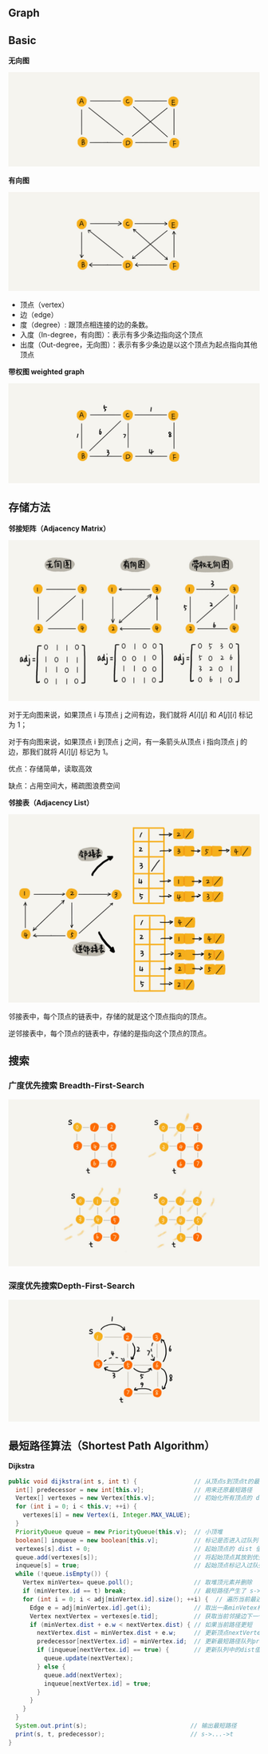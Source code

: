 Graph
---------

## Basic

**无向图**

![img](images/df85dc345a9726cab0338e68982fd1af.jpg)

**有向图**

![img](images/c31759a37d8a8719841f347bd479b796.jpg)

- 顶点（vertex）
- 边（edge）
- 度（degree）: 跟顶点相连接的边的条数。
- 入度（In-degree，有向图）：表示有多少条边指向这个顶点
- 出度（Out-degree，无向图）：表示有多少条边是以这个顶点为起点指向其他顶点

**带权图 weighted graph**

![img](images/55d7e4806dc47950ae098d959b03ace8.jpg)

## 存储方法

**邻接矩阵（Adjacency Matrix）**

![img](images/625e7493b5470e774b5aa91fb4fdb9d2.jpg)

对于无向图来说，如果顶点 i 与顶点 j 之间有边，我们就将 $A[i][j]$ 和 $A[j][i]$ 标记为 1；

对于有向图来说，如果顶点 i 到顶点 j 之间，有一条箭头从顶点 i 指向顶点 j 的边，那我们就将 $A[i][j]$ 标记为 1。

优点：存储简单，读取高效

缺点：占用空间大，稀疏图浪费空间

**邻接表（Adjacency List）**

![img](images/501440bcffdcf4e6f9a5ca1117e990a1.jpg)

邻接表中，每个顶点的链表中，存储的就是这个顶点指向的顶点。

逆邻接表中，每个顶点的链表中，存储的是指向这个顶点的顶点。

## 搜索

### 广度优先搜索 Breadth-First-Search

![img](images/002e9e54fb0d4dbf5462226d946fa1ea.jpg)

### 深度优先搜索Depth-First-Search

![img](images/8778201ce6ff7037c0b3f26b83efba85.jpg)



## 最短路径算法（Shortest Path Algorithm）

**Dijkstra**

```java
public void dijkstra(int s, int t) {                // 从顶点s到顶点t的最短路径
  int[] predecessor = new int[this.v];              // 用来还原最短路径
  Vertex[] vertexes = new Vertex[this.v];           // 初始化所有顶点的 dist 都初始化为无穷大
  for (int i = 0; i < this.v; ++i) {                
    vertexes[i] = new Vertex(i, Integer.MAX_VALUE);
  }
  PriorityQueue queue = new PriorityQueue(this.v);  // 小顶堆
  boolean[] inqueue = new boolean[this.v];          // 标记是否进入过队列
  vertexes[s].dist = 0;                             // 起始顶点的 dist 值初始化为 0
  queue.add(vertexes[s]);                           // 将起始顶点其放到优先级队列中
  inqueue[s] = true;                                // 起始顶点标记入过队列
  while (!queue.isEmpty()) {
    Vertex minVertex= queue.poll();                 // 取堆顶元素并删除
    if (minVertex.id == t) break;                   // 最短路径产生了 s->...->t
    for (int i = 0; i < adj[minVertex.id].size(); ++i) {  // 遍历当前最近顶点的邻接边
      Edge e = adj[minVertex.id].get(i);            // 取出一条minVetex相连的边
      Vertex nextVertex = vertexes[e.tid];          // 获取当前邻接边下一个顶点nextVertex
      if (minVertex.dist + e.w < nextVertex.dist) { // 如果当前路径更短             ***
        nextVertex.dist = minVertex.dist + e.w;     // 更新顶点nextVertex的dist    ***
        predecessor[nextVertex.id] = minVertex.id;  // 更新最短路径队列predecessor  ***
        if (inqueue[nextVertex.id] == true) {       // 更新队列中的dist值
          queue.update(nextVertex);                 
        } else {
          queue.add(nextVertex);                  
          inqueue[nextVertex.id] = true;
        }
      }
    }
  }
  System.out.print(s);                             // 输出最短路径
  print(s, t, predecessor);                        // s->...->t
}
```

